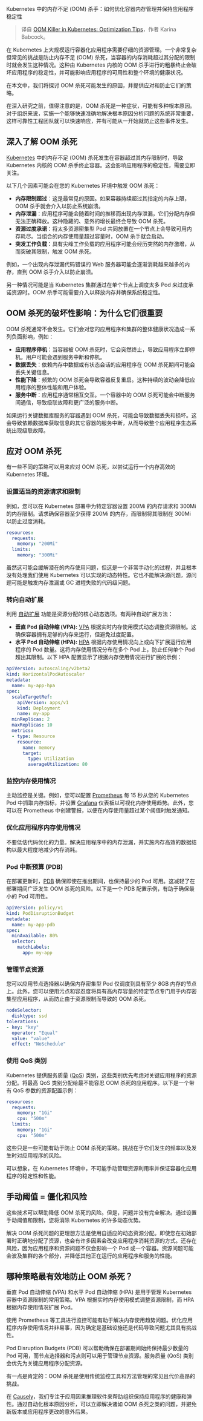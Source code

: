 
<!--
title: Kubernetes 中的 OOM Killer：优化技巧
cover: https://www.causely.io/wp-content/uploads/2024/08/preventing-oom-kills-1024x576.png
-->

Kubernetes 中的内存不足 (OOM) 杀手：如何优化容器内存管理并保持应用程序稳定性

> 译自 [OOM Killer in Kubernetes: Optimization Tips](https://www.causely.io/blog/kubernetes-oom-killer-tips/)，作者 Karina Babcock。


在 Kubernetes 上大规模运行容器化应用程序需要仔细的资源管理。一个非常复杂但常见的挑战是防止内存不足 (OOM) 杀死，当容器的内存消耗超过其分配的限制时就会发生这种情况。这种由 Kubernetes 内核的 OOM 杀手进行的粗暴终止会破坏应用程序的稳定性，并可能影响应用程序的可用性和整个环境的健康状况。

在本文中，我们将探讨 OOM 杀死可能发生的原因，并提供应对和防止它们的策略。

在深入研究之前，值得注意的是，OOM 杀死是一种症状，可能有多种根本原因。对于组织来说，实施一个能够快速准确地解决根本原因分析问题的系统非常重要，这样可靠性工程团队就可以快速响应，并有可能从一开始就防止这些事件发生。

## 深入了解 OOM 杀死

[Kubernetes](https://www.causely.io/resources/glossary-cloud-native-technologies/) 中的内存不足 (OOM) 杀死发生在容器超过其内存限制时，导致 Kubernetes 内核的 OOM 杀手终止容器。这会影响应用程序的稳定性，需要立即关注。

以下几个因素可能会在您的 Kubernetes 环境中触发 OOM 杀死：

* **内存限制超过**：这是最常见的原因。如果容器持续超过其指定的内存上限，OOM 杀手就会介入以防止系统崩溃。
* **内存泄漏**：应用程序可能会随着时间的推移而出现内存泄漏，它们分配内存但无法正确释放。这种隐藏的、意外的增长最终会导致 OOM 杀死。
* **资源过度承诺**：将太多资源密集型 Pod 共同放置在一个节点上会导致可用内存耗尽。当组合的内存使用量超过容量时，OOM 杀手就会启动。
* **突发工作负载**：具有尖峰工作负载的应用程序可能会经历突然的内存激增，从而突破其限制，触发 OOM 杀死。

例如，一个出现内存泄漏代码错误的 Web 服务器可能会逐渐消耗越来越多的内存，直到 OOM 杀手介入以防止崩溃。

另一种情况可能是当 Kubernetes 集群通过在单个节点上调度太多 Pod 来过度承诺资源时。OOM 杀手可能需要介入以释放内存并确保系统稳定性。

## OOM 杀死的破坏性影响：为什么它们很重要

OOM 杀死通常不会发生。它们会对您的应用程序和集群的整体健康状况造成一系列负面影响，例如：

* **应用程序停机**：当容器被 OOM 杀死时，它会突然终止，导致应用程序立即停机。用户可能会遇到服务中断和停机。
* **数据丢失**：依赖内存中数据或有状态会话的应用程序在 OOM 杀死期间可能会丢失关键信息。
* **性能下降**：频繁的 OOM 杀死会导致容器反复重启。这种持续的波动会降低应用程序的整体性能和用户体验。
* **服务中断**：应用程序通常相互交互。一个容器中的 OOM 杀死可能会中断服务间通信，导致级联故障和更广泛的服务中断。

如果运行关键数据库服务的容器遇到 OOM 杀死，可能会导致数据丢失和损坏。这会导致依赖数据库获取信息的其它容器的服务中断，从而导致整个应用程序生态系统出现级联故障。

## 应对 OOM 杀死

有一些不同的策略可以用来应对 OOM 杀死，以尝试运行一个内存高效的 Kubernetes 环境。

### 设置适当的资源请求和限制

例如，您可以在 Kubernetes 部署中为特定容器设置 200Mi 的内存请求和 300Mi 的内存限制。请求确保容器至少获得 200Mi 的内存，而限制将其限制在 300Mi 以防止过度消耗。

```yaml
resources:
  requests:
    memory: "200Mi"
  limits:
    memory: "300Mi"
```

虽然这可能会缓解潜在的内存使用问题，但这是一个非常手动化的过程，并且根本没有处理我们使用 Kubernetes 可以实现的动态特性。它也不能解决源问题，源问题可能是触发内存泄漏或 GC 进程失败的代码级问题。

### 转向自动扩展

利用 [自动扩展](https://www.causely.io/resources/glossary-cloud-native-technologies/) 功能是资源分配的核心动态选项。有两种自动扩展方法：

- **垂直 Pod 自动伸缩 (VPA):** [VPA](https://kubernetes.io/docs/concepts/workloads/autoscaling/) 根据实时内存使用模式动态调整资源限制。这确保容器拥有足够的内存来运行，但避免过度配置。
- **水平 Pod 自动伸缩 (HPA):** [HPA](https://kubernetes.io/docs/tasks/run-application/horizontal-pod-autoscale/) 根据内存使用情况向上或向下扩展运行应用程序的 Pod 数量。这将内存使用情况分布在多个 Pod 上，防止任何单个 Pod 超出其限制。以下 HPA 配置显示了根据内存使用情况进行扩展的示例：

```yaml
apiVersion: autoscaling/v2beta2
kind: HorizontalPodAutoscaler
metadata:
  name: my-app-hpa
spec:
  scaleTargetRef:
    apiVersion: apps/v1
    kind: Deployment
    name: my-app
  minReplicas: 2
  maxReplicas: 10
  metrics:
  - type: Resource
    resource:
      name: memory
      target:
        type: Utilization
        averageUtilization: 80
```

### 监控内存使用情况

主动监控是关键。例如，您可以配置 [Prometheus](https://www.causely.io/resources/glossary-cloud-native-technologies/) 每 15 秒从您的 Kubernetes Pod 中抓取内存指标，并设置 [Grafana](https://grafana.com/) 仪表板以可视化内存使用趋势。此外，您可以在 Prometheus 中创建警报，以便在内存使用量超过某个阈值时触发通知。

### 优化应用程序内存使用情况

不要低估代码优化的力量。解决应用程序中的内存泄漏，并实施内存高效的数据结构以最大程度地减少内存消耗。

### Pod 中断预算 (PDB)

在部署更新时，[PDB](https://www.causely.io/resources/glossary-cloud-native-technologies/) 确保即使在推出期间，也保持最少的 Pod 可用。这减轻了在部署期间广泛发生 OOM 杀死的风险。以下是一个 PDB 配置示例，有助于确保最小的 Pod 可用性。

```yaml
apiVersion: policy/v1
kind: PodDisruptionBudget
metadata:
  name: my-app-pdb
spec:
  minAvailable: 80%
  selector:
    matchLabels:
      app: my-app
```

### 管理节点资源

您可以应用节点选择器以确保内存密集型 Pod 仅调度到具有至少 8GB 内存的节点上。此外，您可以使用污点和容忍度将具有高内存容量的特定节点专门用于内存密集型应用程序，从而防止由于资源限制而导致的 OOM 杀死。

```yaml
nodeSelector:
  disktype: ssd
tolerations:
- key: "key"
  operator: "Equal"
  value: "value"
  effect: "NoSchedule"
```

### 使用 QoS 类别

Kubernetes 提供服务质量 ([QoS](https://kubernetes.io/docs/concepts/workloads/pods/pod-qos/)) 类别，这些类别优先考虑对关键应用程序的资源分配。将最高 QoS 类别分配给最不能容忍 OOM 杀死的应用程序。以下是一个带有 QoS 参数的资源配置示例：

```yaml
resources:
  requests:
    memory: "1Gi"
    cpu: "500m"
  limits:
    memory: "1Gi"
    cpu: "500m"
```

这些只是一些可能有助于防止 OOM 杀死的策略。挑战在于它们发生的频率以及发生时对应用程序的风险。

可以想象，在 Kubernetes 环境中，不可能手动管理资源利用率并保证容器化应用程序的稳定性和性能。

## 手动阈值 = 僵化和风险

这些技术可以帮助降低 OOM 杀死的风险。但是，问题并没有完全解决。通过设置手动阈值和限制，您将消除 Kubernetes 的许多动态优势。

解决 OOM 杀死问题的更理想方法是使用自适应的动态资源分配。即使您在初始部署时正确地分配了资源，也会有许多因素会改变应用程序消耗资源的方式。还存在风险，因为应用程序和资源问题不仅会影响一个 Pod 或一个容器。资源问题可能会波及集群的各个部分，并降低其他正在运行的应用程序和服务的性能。

## 哪种策略最有效地防止 OOM 杀死？

垂直 Pod 自动伸缩 (VPA) 和水平 Pod 自动伸缩 (HPA) 是用于管理 Kubernetes 容器中资源限制的常用策略。VPA 根据实时内存使用模式调整资源限制，而 HPA 根据内存使用情况扩展 Pod。

使用 Prometheus 等工具进行监控可能有助于解决内存使用趋势问题。优化应用程序内存使用情况并非易事，因为确定是基础设施还是代码导致问题尤其具有挑战性。

Pod Disruption Budgets (PDB) 可以帮助确保在部署期间始终保持最少数量的 Pod 可用，而节点选择器和污点则可以用于管理节点资源。服务质量 (QoS) 类别会优先为关键应用程序分配资源。

有一点是肯定的：OOM 杀死是使用传统监控工具和方法管理的常见且代价高昂的挑战。

在 [Causely](https://www.causely.io/)，我们专注于应用因果推理软件来帮助组织保持应用程序的健康和弹性。通过自动化根本原因分析，可以立即解决诸如 OOM 杀死之类的问题，并避免新版本或应用程序更改的意外后果。

